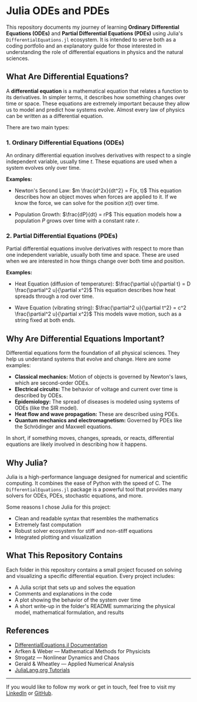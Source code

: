 # Julia ODEs and PDEs

This repository documents my journey of learning **Ordinary Differential Equations (ODEs)** and **Partial Differential Equations (PDEs)** using Julia's `DifferentialEquations.jl` ecosystem. It is intended to serve both as a coding portfolio and an explanatory guide for those interested in understanding the role of differential equations in physics and the natural sciences.

## What Are Differential Equations?

A **differential equation** is a mathematical equation that relates a function to its derivatives. In simpler terms, it describes how something changes over time or space. These equations are extremely important because they allow us to model and predict how systems evolve. Almost every law of physics can be written as a differential equation.

There are two main types:

### 1. Ordinary Differential Equations (ODEs)

An ordinary differential equation involves derivatives with respect to a single independent variable, usually time $t$. These equations are used when a system evolves only over time.

**Examples:**

* Newton's Second Law:
  $m \frac{d^2x}{dt^2} = F(x, t)$
  This equation describes how an object moves when forces are applied to it. If we know the force, we can solve for the position $x(t)$ over time.

* Population Growth:
  $\frac{dP}{dt} = rP$
  This equation models how a population $P$ grows over time with a constant rate $r$.

### 2. Partial Differential Equations (PDEs)

Partial differential equations involve derivatives with respect to more than one independent variable, usually both time and space. These are used when we are interested in how things change over both time and position.

**Examples:**

* Heat Equation (diffusion of temperature):
  $\frac{\partial u}{\partial t} = D \frac{\partial^2 u}{\partial x^2}$
  This equation describes how heat spreads through a rod over time.

* Wave Equation (vibrating string):
  $\frac{\partial^2 u}{\partial t^2} = c^2 \frac{\partial^2 u}{\partial x^2}$
  This models wave motion, such as a string fixed at both ends.

## Why Are Differential Equations Important?

Differential equations form the foundation of all physical sciences. They help us understand systems that evolve and change. Here are some examples:

* **Classical mechanics:** Motion of objects is governed by Newton's laws, which are second-order ODEs.
* **Electrical circuits:** The behavior of voltage and current over time is described by ODEs.
* **Epidemiology:** The spread of diseases is modeled using systems of ODEs (like the SIR model).
* **Heat flow and wave propagation:** These are described using PDEs.
* **Quantum mechanics and electromagnetism:** Governed by PDEs like the Schrödinger and Maxwell equations.

In short, if something moves, changes, spreads, or reacts, differential equations are likely involved in describing how it happens.

## Why Julia?

Julia is a high-performance language designed for numerical and scientific computing. It combines the ease of Python with the speed of C. The `DifferentialEquations.jl` package is a powerful tool that provides many solvers for ODEs, PDEs, stochastic equations, and more.

Some reasons I chose Julia for this project:

* Clean and readable syntax that resembles the mathematics
* Extremely fast computation
* Robust solver ecosystem for stiff and non-stiff equations
* Integrated plotting and visualization

## What This Repository Contains

Each folder in this repository contains a small project focused on solving and visualizing a specific differential equation. Every project includes:

* A Julia script that sets up and solves the equation
* Comments and explanations in the code
* A plot showing the behavior of the system over time
* A short write-up in the folder's README summarizing the physical model, mathematical formulation, and results

## References

* [DifferentialEquations.jl Documentation](https://diffeq.sciml.ai)
* Arfken & Weber — Mathematical Methods for Physicists
* Strogatz — Nonlinear Dynamics and Chaos
* Gerald & Wheatley — Applied Numerical Analysis
* [JuliaLang.org Tutorials](https://julialang.org/learning/)

---

If you would like to follow my work or get in touch, feel free to visit my [LinkedIn](https://www.linkedin.com/in/arihant-raidani/) or [GitHub](https://github.com/arihantraidani).

